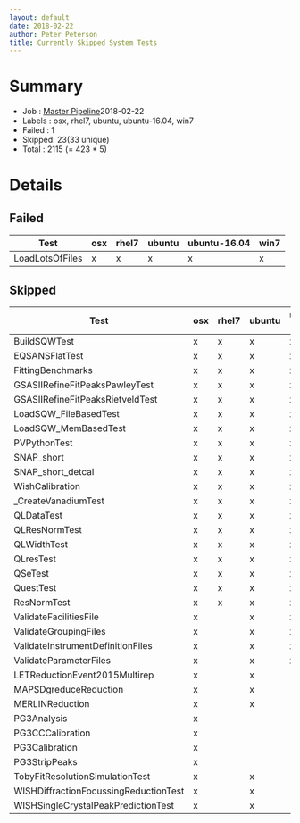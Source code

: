 ```yaml
---
layout: default
date: 2018-02-22
author: Peter Peterson
title: Currently Skipped System Tests
---
```

Summary
=======
* Job    : [Master Pipeline](http://builds.mantidproject.org/view/Master%20Pipeline/)2018-02-22
* Labels : osx, rhel7, ubuntu, ubuntu-16.04, win7
* Failed : 1
* Skipped: 23(33 unique)
* Total  : 2115
(= 423 * 5)

Details
=======

Failed
------

| Test             | osx | rhel7 | ubuntu | ubuntu-16.04 | win7 |
|------------------|-----|-------|--------|--------------|------|
| LoadLotsOfFiles  |  x  |   x   |    x   |       x      |   x  | 

Skipped
-------

| Test                                   | osx | rhel7 | ubuntu | ubuntu-16.04 | win7 |
|----------------------------------------|-----|-------|--------|--------------|------|
| BuildSQWTest                           |  x  |   x   |    x   |       x      |   x  | 
| EQSANSFlatTest                         |  x  |   x   |    x   |       x      |   x  | 
| FittingBenchmarks                      |  x  |   x   |    x   |       x      |   x  | 
| GSASIIRefineFitPeaksPawleyTest         |  x  |   x   |    x   |       x      |   x  | 
| GSASIIRefineFitPeaksRietveldTest       |  x  |   x   |    x   |       x      |   x  | 
| LoadSQW_FileBasedTest                  |  x  |   x   |    x   |       x      |   x  | 
| LoadSQW_MemBasedTest                   |  x  |   x   |    x   |       x      |   x  | 
| PVPythonTest                           |  x  |   x   |    x   |       x      |   x  | 
| SNAP_short                             |  x  |   x   |    x   |       x      |   x  | 
| SNAP_short_detcal                      |  x  |   x   |    x   |       x      |   x  | 
| WishCalibration                        |  x  |   x   |    x   |       x      |   x  | 
| _CreateVanadiumTest                    |  x  |   x   |    x   |       x      |   x  | 
| QLDataTest                             |  x  |   x   |    x   |       x      |      | 
| QLResNormTest                          |  x  |   x   |    x   |       x      |      | 
| QLWidthTest                            |  x  |   x   |    x   |       x      |      | 
| QLresTest                              |  x  |   x   |    x   |       x      |      | 
| QSeTest                                |  x  |   x   |    x   |       x      |      | 
| QuestTest                              |  x  |   x   |    x   |       x      |      | 
| ResNormTest                            |  x  |   x   |    x   |       x      |      | 
| ValidateFacilitiesFile                 |  x  |       |    x   |       x      |      | 
| ValidateGroupingFiles                  |  x  |       |    x   |       x      |      | 
| ValidateInstrumentDefinitionFiles      |  x  |       |    x   |       x      |      | 
| ValidateParameterFiles                 |  x  |       |    x   |       x      |      | 
| LETReductionEvent2015Multirep          |  x  |       |    x   |              |      | 
| MAPSDgreduceReduction                  |  x  |       |    x   |              |      | 
| MERLINReduction                        |  x  |       |    x   |              |      | 
| PG3Analysis                            |  x  |       |        |              |   x  | 
| PG3CCCalibration                       |  x  |       |        |              |   x  | 
| PG3Calibration                         |  x  |       |        |              |   x  | 
| PG3StripPeaks                          |  x  |       |        |              |   x  | 
| TobyFitResolutionSimulationTest        |  x  |       |    x   |              |      | 
| WISHDiffractionFocussingReductionTest  |  x  |       |    x   |              |      | 
| WISHSingleCrystalPeakPredictionTest    |  x  |       |    x   |              |      | 
